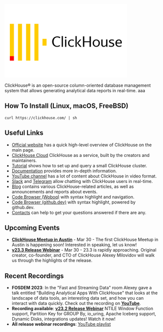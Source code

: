 [![ClickHouse — open source distributed column-oriented DBMS](https://github.com/ClickHouse/clickhouse-presentations/raw/master/images/logo-400x240.png)](https://clickhouse.com)

ClickHouse® is an open-source column-oriented database management system that allows generating analytical data reports in real-time.
aaa
## How To Install (Linux, macOS, FreeBSD)
```
curl https://clickhouse.com/ | sh
```

## Useful Links

* [Official website](https://clickhouse.com/) has a quick high-level overview of ClickHouse on the main page.
* [ClickHouse Cloud](https://clickhouse.cloud) ClickHouse as a service, built by the creators and maintainers.
* [Tutorial](https://clickhouse.com/docs/en/getting_started/tutorial/) shows how to set up and query a small ClickHouse cluster.
* [Documentation](https://clickhouse.com/docs/en/) provides more in-depth information.
* [YouTube channel](https://www.youtube.com/c/ClickHouseDB) has a lot of content about ClickHouse in video format.
* [Slack](https://clickhouse.com/slack) and [Telegram](https://telegram.me/clickhouse_en) allow chatting with ClickHouse users in real-time.
* [Blog](https://clickhouse.com/blog/) contains various ClickHouse-related articles, as well as announcements and reports about events.
* [Code Browser (Woboq)](https://clickhouse.com/codebrowser/ClickHouse/index.html) with syntax highlight and navigation.
* [Code Browser (github.dev)](https://github.dev/ClickHouse/ClickHouse) with syntax highlight, powered by github.dev.
* [Contacts](https://clickhouse.com/company/contact) can help to get your questions answered if there are any.

## Upcoming Events
* [**ClickHouse Meetup in Austin**](https://www.meetup.com/clickhouse-austin-user-group/events/291486654/) - Mar 30 - The first ClickHouse Meetup in Austin is happening soon! Interested in speaking, let us know!
* [**v23.3 Release Webinar**](https://clickhouse.com/company/events/v23-3-release-webinar?utm_source=github&utm_medium=social&utm_campaign=release-webinar-2023-02) - Mar 30 - 23.3 is rapidly approaching. Original creator, co-founder, and CTO of ClickHouse Alexey Milovidov will walk us through the highlights of the release.

## Recent Recordings
* **FOSDEM 2023**: In the "Fast and Streaming Data" room Alexey gave a talk entitled "Building Analytical Apps With ClickHouse" that looks at the landscape of data tools, an interesting data set, and how you can interact with data quickly. Check out the recording on **[YouTube](https://www.youtube.com/watch?v=JlcI2Vfz_uk)**.
* **Recording available**: [**v23.2 Release Webinar**](https://www.youtube.com/watch?v=2o0vRMMIrkY) NTILE Window Function support, Partition Key for GROUP By, io_uring, Apache Iceberg support, Dynamic Disks, integrations updates! Watch it now!
* **All release webinar recordings**: [YouTube playlist](https://www.youtube.com/playlist?list=PL0Z2YDlm0b3jAlSy1JxyP8zluvXaN3nxU)
